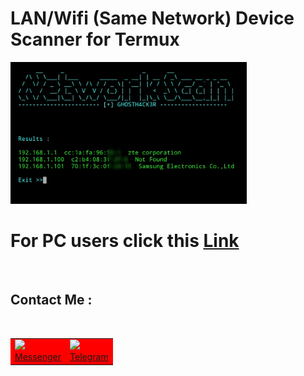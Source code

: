 # LAN/Wifi (Same Network) Device Scanner for Termux 

<img src="https://github.com/GH0STH4CKER/network_scan_android/blob/main/androidipscan_ss.jpg" width=75%>

# For PC users click this <a href="https://github.com/GH0STH4CKER/Lan_IP_Scanner" >Link</a>

<br>
<h2>Contact Me :</h2>
<br>
<table id="contact">
  <tr bgcolor="red">
    <td><a href="https://m.me/dimuth92"><img src=https://i.ibb.co/d57hytv/messenger.png"><br>Messenger</a></td>
    <td><a href="https://t.me/Dimuth92"><img src="https://i.ibb.co/DGF0tb8/telegram.png"><br>Telegram</a></td>
  </tr>
</table>

